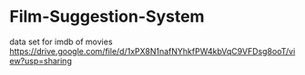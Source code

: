# Film-Suggestion-System
data set for imdb of movies https://drive.google.com/file/d/1xPX8N1nafNYhkfPW4kbVqC9VFDsg8ooT/view?usp=sharing
